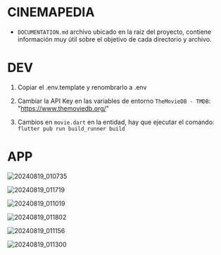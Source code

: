 # CINEMAPEDIA

- `DOCUMENTATION.md` archivo ubicado en la raíz del proyecto, contiene información muy útil sobre el objetivo de cada directorio y archivo.

# DEV

1. Copiar el .env.template y renombrarlo a .env
2. Cambiar la API Key en las variables de entorno `TheMovieDB - TMDB`: "https://www.themoviedb.org/"

3. Cambios en `movie.dart` en la entidad, hay que ejecutar el comando: `flutter pub run build_runner build`

# APP

![20240819_010735](https://github.com/user-attachments/assets/a5b904e3-c784-49ba-a0e6-c83dc3940dcd)

![20240819_011719](https://github.com/user-attachments/assets/313c023a-47eb-4dbd-82ec-e0f5006e6d6c)

![20240819_011019](https://github.com/user-attachments/assets/6e80abd6-8233-49f8-b989-3bae41fedf87)

![20240819_011802](https://github.com/user-attachments/assets/0845b58e-05e7-4665-af0a-30a281475569)

![20240819_011156](https://github.com/user-attachments/assets/bb8dce4b-1d17-4fcf-a6f7-f744160e2038)

![20240819_011300](https://github.com/user-attachments/assets/7fe4815a-ee0e-4fed-be45-8a1757bc08a3)
